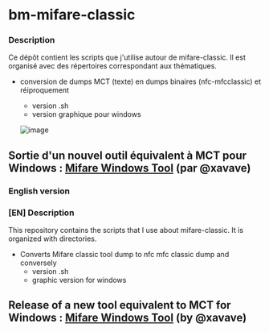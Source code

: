 bm-mifare-classic
===

### Description

Ce dépôt contient les scripts que j'utilise autour de mifare-classic. Il est organisé avec des répertoires correspondant aux thématiques.

- conversion de dumps MCT (texte) en dumps binaires (nfc-mfcclassic) et réiproquement
   - version .sh
   - version graphique pour windows
   
   ![image](https://user-images.githubusercontent.com/3501675/75094951-15f12c00-5590-11ea-9256-7665be78a509.png)

 ## Sortie d'un nouvel outil équivalent à MCT pour Windows : [Mifare Windows Tool](https://github.com/xavave/Mifare-Windows-Tool) (par @xavave)

### English version

### [EN] Description
This repository contains the scripts that I use about mifare-classic. It is organized with directories.

- Converts Mifare classic tool dump to nfc mfc classic dump and conversely
   - version .sh
   - graphic version for windows
   
 ## Release of a new tool equivalent to MCT for Windows : [Mifare Windows Tool](https://github.com/xavave/Mifare-Windows-Tool) (by @xavave)
